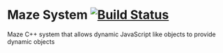 # Maze System [![Build Status](https://travis-ci.com/d0si/maze.svg?branch=master)](https://travis-ci.com/d0si/maze)
Maze C++ system that allows dynamic JavaScript like objects to provide dynamic objects
